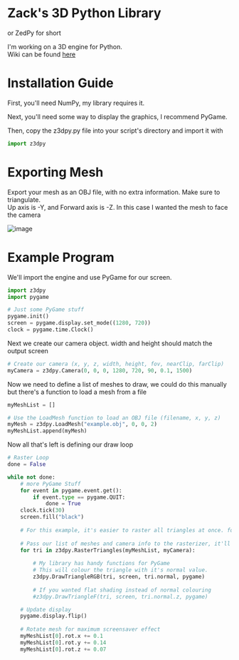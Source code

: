 # Zack's 3D Python Library
or ZedPy for short

I'm working on a 3D engine for Python. <br>
Wiki can be found <a href="https://github.com/ZackWilde27/pythonRasterizer/wiki">here</a>

# Installation Guide

First, you'll need NumPy, my library requires it.

Next, you'll need some way to display the graphics, I recommend PyGame.

Then, copy the z3dpy.py file into your script's directory and import it with
```python
import z3dpy
```

# Exporting Mesh

Export your mesh as an OBJ file, with no extra information. Make sure to triangulate.
<br>
Up axis is -Y, and Forward axis is -Z. In this case I wanted the mesh to face the camera

![image](https://user-images.githubusercontent.com/115175938/235002154-62bb03ad-13f3-4084-b410-aa0074553865.png)


# Example Program
We'll import the engine and use PyGame for our screen.

```python
import z3dpy
import pygame

# Just some PyGame stuff
pygame.init()
screen = pygame.display.set_mode((1280, 720))
clock = pygame.time.Clock()
```

Next we create our camera object. width and height should match the output screen

```python
# Create our camera (x, y, z, width, height, fov, nearClip, farClip)
myCamera = z3dpy.Camera(0, 0, 0, 1280, 720, 90, 0.1, 1500)
```

Now we need to define a list of meshes to draw, we could do this manually but there's a function to load a mesh from a file
```python
myMeshList = []

# Use the LoadMesh function to load an OBJ file (filename, x, y, z)
myMesh = z3dpy.LoadMesh("example.obj", 0, 0, 2)
myMeshList.append(myMesh)
```

Now all that's left is defining our draw loop

```python
# Raster Loop
done = False

while not done:
    # more PyGame Stuff
    for event in pygame.event.get():
        if event.type == pygame.QUIT:
            done = True    
    clock.tick(30)
    screen.fill("black")
    
    # For this example, it's easier to raster all triangles at once. for a more custom pipeline, see the wiki
    
    # Pass our list of meshes and camera info to the rasterizer, it'll return a sorted list of triangles to draw on our screen
    for tri in z3dpy.RasterTriangles(myMeshList, myCamera):
        
        # My library has handy functions for PyGame
        # This will colour the triangle with it's normal value.
        z3dpy.DrawTriangleRGB(tri, screen, tri.normal, pygame)
        
        # If you wanted flat shading instead of normal colouring
        #z3dpy.DrawTriangleF(tri, screen, tri.normal.z, pygame)

    # Update display
    pygame.display.flip()
    
    # Rotate mesh for maximum screensaver effect
    myMeshList[0].rot.x += 0.1
    myMeshList[0].rot.y += 0.14
    myMeshList[0].rot.z += 0.07
```
